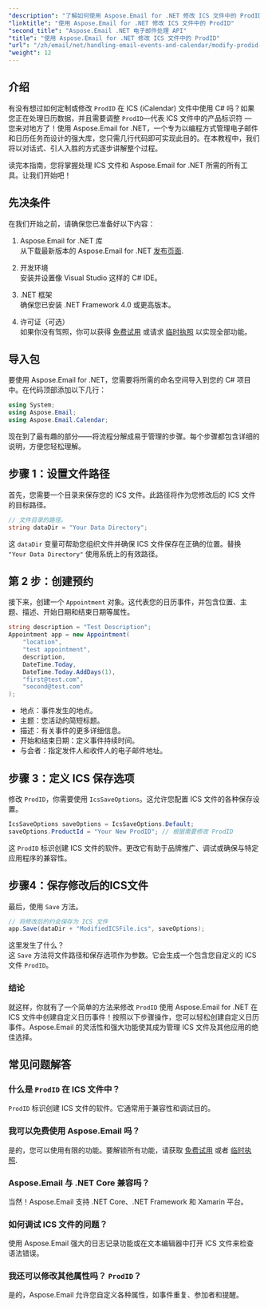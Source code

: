 ```yaml
---
"description": "了解如何使用 Aspose.Email for .NET 修改 ICS 文件中的 ProdID。本教程包含代码、技巧和常见问题解答，助您轻松实现无缝日历管理。"
"linktitle": "使用 Aspose.Email for .NET 修改 ICS 文件中的 ProdID"
"second_title": "Aspose.Email .NET 电子邮件处理 API"
"title": "使用 Aspose.Email for .NET 修改 ICS 文件中的 ProdID"
"url": "/zh/email/net/handling-email-events-and-calendar/modify-prodid-in-ics-files/"
"weight": 12
---
```


## 介绍

有没有想过如何定制或修改 `ProdID` 在 ICS (iCalendar) 文件中使用 C# 吗？如果您正在处理日历数据，并且需要调整 `ProdID`—代表 ICS 文件中的产品标识符 — 您来对地方了！使用 Aspose.Email for .NET，一个专为以编程方式管理电子邮件和日历任务而设计的强大库，您只需几行代码即可实现此目的。在本教程中，我们将以对话式、引人入胜的方式逐步讲解整个过程。

读完本指南，您将掌握处理 ICS 文件和 Aspose.Email for .NET 所需的所有工具。让我们开始吧！

## 先决条件

在我们开始之前，请确保您已准备好以下内容：

1. Aspose.Email for .NET 库  
   从下载最新版本的 Aspose.Email for .NET [发布页面](https://releases。aspose.com/email/net/).  

2. 开发环境  
   安装并设置像 Visual Studio 这样的 C# IDE。

3. .NET 框架  
   确保您已安装 .NET Framework 4.0 或更高版本。

4. 许可证（可选）  
   如果你没有驾照，你可以获得 [免费试用](https://releases.aspose.com/) 或请求 [临时执照](https://purchase.aspose.com/temporary-license/) 以实现全部功能。

## 导入包

要使用 Aspose.Email for .NET，您需要将所需的命名空间导入到您的 C# 项目中。在代码顶部添加以下几行：

```csharp
using System;
using Aspose.Email;
using Aspose.Email.Calendar;
```

现在到了最有趣的部分——将流程分解成易于管理的步骤。每个步骤都包含详细的说明，方便您轻松理解。

## 步骤 1：设置文件路径

首先，您需要一个目录来保存您的 ICS 文件。此路径将作为您修改后的 ICS 文件的目标路径。

```csharp
// 文件目录的路径。
string dataDir = "Your Data Directory";
```
 
这 `dataDir` 变量可帮助您组织文件并确保 ICS 文件保存在正确的位置。替换 `"Your Data Directory"` 使用系统上的有效路径。

## 第 2 步：创建预约

接下来，创建一个 `Appointment` 对象。这代表您的日历事件，并包含位置、主题、描述、开始日期和结束日期等属性。

```csharp
string description = "Test Description";
Appointment app = new Appointment(
    "location", 
    "test appointment", 
    description, 
    DateTime.Today,
    DateTime.Today.AddDays(1), 
    "first@test.com", 
    "second@test.com"
);
```
 
- 地点：事件发生的地点。  
- 主题：您活动的简短标题。  
- 描述：有关事件的更多详细信息。  
- 开始和结束日期：定义事件持续时间。  
- 与会者：指定发件人和收件人的电子邮件地址。

## 步骤 3：定义 ICS 保存选项

修改 `ProdID`，你需要使用 `IcsSaveOptions`。这允许您配置 ICS 文件的各种保存设置。

```csharp
IcsSaveOptions saveOptions = IcsSaveOptions.Default;
saveOptions.ProductId = "Your New ProdID"; // 根据需要修改 ProdID
```
 
这 `ProdID` 标识创建 ICS 文件的软件。更改它有助于品牌推广、调试或确保与特定应用程序的兼容性。

## 步骤4：保存修改后的ICS文件

最后，使用 `Save` 方法。

```csharp
// 将修改后的约会保存为 ICS 文件
app.Save(dataDir + "ModifiedICSFile.ics", saveOptions);
```

这里发生了什么？  
这 `Save` 方法将文件路径和保存选项作为参数。它会生成一个包含您自定义的 ICS 文件 `ProdID`。

### 结论

就这样，你就有了一个简单的方法来修改 `ProdID` 使用 Aspose.Email for .NET 在 ICS 文件中创建自定义日历事件！按照以下步骤操作，您可以轻松创建自定义日历事件。Aspose.Email 的灵活性和强大功能使其成为管理 ICS 文件及其他应用的绝佳选择。

## 常见问题解答

### 什么是 `ProdID` 在 ICS 文件中？  
`ProdID` 标识创建 ICS 文件的软件。它通常用于兼容性和调试目的。

### 我可以免费使用 Aspose.Email 吗？  
是的，您可以使用有限的功能。要解锁所有功能，请获取 [免费试用](https://releases.aspose.com/) 或者 [临时执照](https://purchase。aspose.com/temporary-license/).

### Aspose.Email 与 .NET Core 兼容吗？  
当然！Aspose.Email 支持 .NET Core、.NET Framework 和 Xamarin 平台。

### 如何调试 ICS 文件的问题？  
使用 Aspose.Email 强大的日志记录功能或在文本编辑器中打开 ICS 文件来检查语法错误。

### 我还可以修改其他属性吗？ `ProdID`？  
是的，Aspose.Email 允许您自定义各种属性，如事件重复、参加者和提醒。